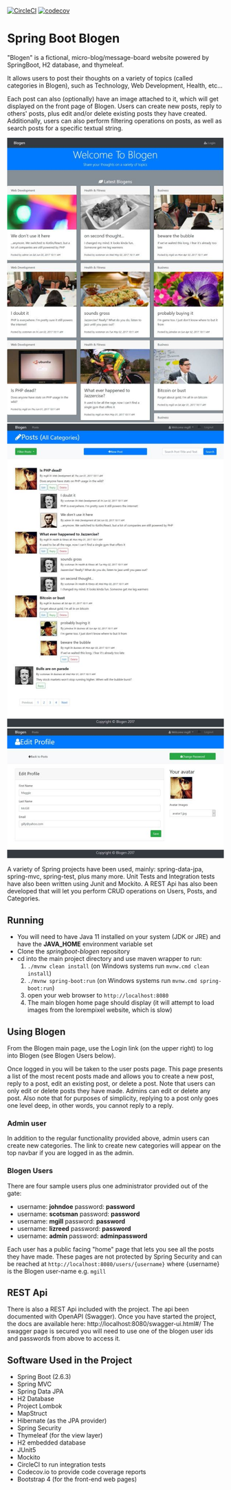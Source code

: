 [![CircleCI](https://circleci.com/gh/strohs/springboot-blogen.svg?style=svg)](https://circleci.com/gh/strohs/springboot-blogen)
[![codecov](https://codecov.io/gh/strohs/springboot-blogen/branch/master/graph/badge.svg)](https://codecov.io/gh/strohs/springboot-blogen)


Spring Boot Blogen
==========================================================================================
"Blogen" is a fictional, micro-blog/message-board website powered by SpringBoot, H2 database, and thymeleaf.

It allows users to post their thoughts on a variety of topics (called categories in Blogen), such as Technology, 
Web Development, Health, etc...

Each post can also (optionally) have an image attached to it, which will get displayed on the front
page of Blogen. Users can create new posts, reply to others' posts, plus edit and/or delete existing posts they
have created. Additionally, users can also perform filtering operations on posts, as well as search posts for
a specific textual string.


![Blogen Main Page](https://github.com/strohs/springboot-blogen/blob/master/BlogenMain.jpg)
![Blogen Posts Page](https://github.com/strohs/springboot-blogen/blob/master/BlogenPosts.jpg)
![Blogen User Profile Page](https://github.com/strohs/springboot-blogen/blob/master/BlogenEditProfile.jpg)


A variety of Spring projects have been used, mainly: spring-data-jpa, spring-mvc,
spring-test, plus many more. Unit Tests and Integration tests have also been written using Junit and Mockito.
A REST Api has also been developed that will let you perform CRUD operations on Users, Posts, and Categories.

## Running
* You will need to have Java 11 installed on your system (JDK or JRE) and have the **JAVA_HOME** environment variable set
* Clone the *springboot-blogen* repository
* cd into the main project directory and use maven wrapper to run:
  1. ```./mvnw clean install```   (on Windows systems run ```mvnw.cmd clean install```)
  2. ```./mvnw spring-boot:run```  (on Windows systems run ```mvnw.cmd spring-boot:run```)
  3. open your web browser to ```http://localhost:8080```
  4. The main blogen home page should display (it will attempt to load images from the lorempixel website, which is slow)



## Using Blogen
From the Blogen main page, use the Login link (on the upper right) to log into Blogen (see Blogen Users below).


Once logged in you will be taken to the user posts page. This page presents a list of the most recent posts made and allows
you to create a new post, reply to a post, edit an existing post, or delete a post. Note that users can only edit or
delete posts they have made. Admins can edit or delete any post. Also note that for purposes of simplicity, replying to a
post only goes one level deep, in other words, you cannot reply to a reply.


### Admin user
In addition to the regular functionality provided above, admin users can create new categories. The link to create new
 categories will appear on the top navbar if you are logged in as the admin.


### Blogen Users
There are four sample users plus one administrator provided out of the gate:
* username: **johndoe** password: **password**
* username: **scotsman** password: **password**
* username: **mgill** password: **password**
* username: **lizreed** password: **password**
* username: **admin** password: **adminpassword**

Each user has a public facing "home" page that lets you see all the posts they have made. These pages are not protected
 by Spring Security and can be reached at ```http://localhost:8080/users/{username}``` where {username} is the Blogen
 user-name e.g. ```mgill```


## REST Api
There is also a REST Api included with the project. 
The api been documented with OpenAPI (Swagger). Once you have started the project, the docs are available
here:  http://localhost:8080/swagger-ui.html#/
The swagger page is secured you will need to use one of the blogen user
ids and passwords from above to access it.




## Software Used in the Project
* Spring Boot (2.6.3)
* Spring MVC
* Spring Data JPA
* H2 Database
* Project Lombok
* MapStruct
* Hibernate (as the JPA provider)
* Spring Security
* Thymeleaf (for the view layer)
* H2 embedded database
* JUnit5
* Mockito
* CircleCI to run integration tests
* Codecov.io to provide code coverage reports
* Bootstrap 4 (for the front-end web pages)




